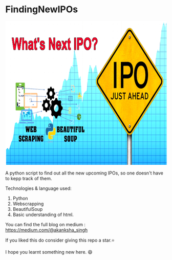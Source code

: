# FindingNewIPOs
<img src="https://github.com/akanksha21singh/Images/blob/main/IPO.png" width="1000" height="450" ></h2>

A python script to find out all the new upcoming IPOs, so one doesn't have to kepp track of them.

Technologies & language used:
1. Python
2. Webscrapping
3. BeautifulSoup
4. Basic understanding of html.

You can find the full blog on medium : https://medium.com/@akanksha_singh

If you liked this do consider giving this repo a star.⭐

I hope you learnt something new here. 😄
